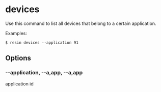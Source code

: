 # devices

Use this command to list all devices that belong to a certain application.

Examples:

	$ resin devices --application 91

## Options

### --application, --a,app, --a,app <application>

application id